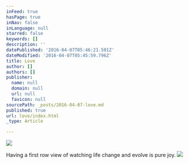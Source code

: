 ```yaml
---
inFeed: true
hasPage: true
inNav: false
inLanguage: null
starred: false
keywords: []
description: ''
datePublished: '2016-04-07T05:46:21.501Z'
dateModified: '2016-04-07T05:45:59.796Z'
title: Love
author: []
authors: []
publisher:
  name: null
  domain: null
  url: null
  favicon: null
sourcePath: _posts/2016-04-07-love.md
published: true
url: love/index.html
_type: Article

---
```

![](https://the-grid-user-content.s3-us-west-2.amazonaws.com/9549cf19-1d8e-4dc2-92d1-908e956fdd57.jpg)

Having a first row view of watching life change and evolve is pure joy.
![](https://the-grid-user-content.s3-us-west-2.amazonaws.com/5c44aa2f-7374-4d4d-87de-b1536943e8b2.jpg)